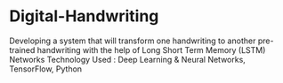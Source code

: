 # Digital-Handwriting
Developing a system that will transform one handwriting to another pre-trained handwriting with the help of Long Short Term Memory (LSTM) Networks Technology Used : Deep Learning &amp; Neural Networks, TensorFlow, Python
